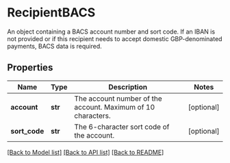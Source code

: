 # RecipientBACS

An object containing a BACS account number and sort code. If an IBAN is not provided or if this recipient needs to accept domestic GBP-denominated payments, BACS data is required.
## Properties
Name | Type | Description | Notes
------------ | ------------- | ------------- | -------------
**account** | **str** | The account number of the account. Maximum of 10 characters. | [optional] 
**sort_code** | **str** | The 6-character sort code of the account. | [optional] 

[[Back to Model list]](../README.md#documentation-for-models) [[Back to API list]](../README.md#documentation-for-api-endpoints) [[Back to README]](../README.md)


